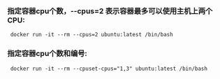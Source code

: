### 指定容器cpu个数，--cpus=2 表示容器最多可以使用主机上两个 CPU:
```
 docker run -it --rm --cpus=2 ubuntu:latest /bin/bash
```

### 指定容器cpu个数和编号:
```
 docker run -it --rm --cpuset-cpus="1,3" ubuntu:latest /bin/bash
```
